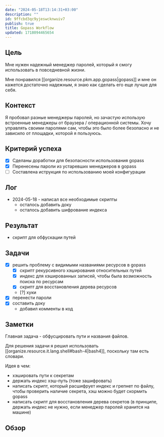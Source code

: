 ```yaml
---
date: "2024-05-18T13:14:31+03:00"
description: ""
id: 9ffcbd3qc9yjeswcknwuiv7
publish: true
title: Gopass Workflow
updated: 1718094465654
---
```


## Цель

<!-- Зачем реализовывать данный проект? -->

Мне нужен надежный менеджер паролей, который я смогу использовать в повседневной жизни.

Мне понравился [[organize.resource.pkm.app.gopass|gopass]] и мне он кажется достаточно надежным, я знаю как сделать его еще лучше для себя.

## Контекст

<!-- Откуда пришла идея реализовать данный проект? -->

Я пробовал разные менеджеры паролей, но зачастую использую встроенные менеджеры от браузера / операционной системы.
Хочу управлять своими паролями сам, чтобы это было более безопасно и не зависило от площадки, которой я пользуюсь.

## Критерий успеха

<!-- Как понять, что проект закончен? -->

- [x] Сделаны доработки для безопасности использования gopass
- [x] Перенесены пароли из устаревших менеджеров в gopass
- [ ] Составлена иструкция по использованию моей конфигурации

## Лог

<!-- devlog для проекта -->

- 2024-05-18 - написал все необходимые скрипты
  - осталось добавить доку 
  - осталось добавить шифрование индекса

## Результат

<!-- Список артефактов созданных в результате проекта -->

- скрипт для обфускации путей

## Задачи

<!-- Список задач, которые необходимо выполнить для проекта -->

- [x] решить проблему с видимыми названиями ресурсов в gopass
  - [x] скрипт рекурсивного хэширования относительных путей
  - [x] индекс для хэшированных записей, чтобы была возможность поиска по ресурсам
  - [x] скрипт для восстановления дерева ресурсов
  - [?] хуки
- [x] перенести пароли
- [x] составить доку 
  - добавил комменты в код

## Заметки

<!-- Любые заметки связанные с проектом -->

Главная задача - обфусцировать пути и названия файлов. 

Для решения задачи я решил использовать [[organize.resource.it.lang.shell#bash-4|bash4]], поскольку там есть словари.

Идея в чем:

- хэшировать пути к секретам
- держать индекс хэш-путь (тоже зашифровать)
- написать скрипт, который расшифрует индекс и грепнет по файлу, чтобы проверить наличие секрета, хэш можно будет скормить gopass
- написать скрипт для восстановления дерева секретов (в принципе, держать индекс не нужно, если менеджер паролей хранится на машине)

## Обзор

<!-- Ретроспектива проекта. Что получилось, что не получилось, как сделать лучше? -->
